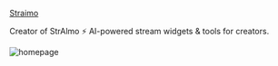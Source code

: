 [Straimo](https://straimo.com)

Creator of StrAlmo ⚡ AI-powered stream widgets & tools for creators.

![homepage](https://github.com/user-attachments/assets/efe52dd2-45ec-4ace-a4fa-83cc9938c0be)

